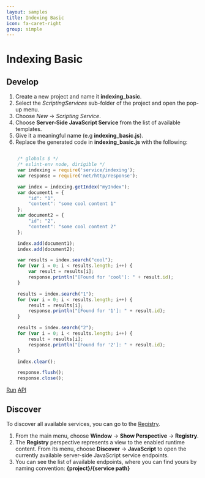 ```yaml
---
layout: samples
title: Indexing Basic
icon: fa-caret-right
group: simple
---
```


Indexing Basic
===

Develop
--

1. Create a new project and name it **indexing_basic**.
2. Select the *ScriptingServices* sub-folder of the project and open the pop-up menu.
3. Choose *New* -> *Scripting Service*.
4. Choose **Server-Side JavaScript Service** from the list of available templates.
5. Give it a meaningful name (e.g **indexing_basic.js**).
6. Replace the generated code in **indexing_basic.js** with the following:

```javascript

	/* globals $ */
	/* eslint-env node, dirigible */
	var indexing = require('service/indexing');
	var response = require('net/http/response');

	var index = indexing.getIndex("myIndex");
	var document1 = {
		"id": "1",
		"content": "some cool content 1"
	};
	var document2 = {
		"id": "2",
		"content": "some cool content 2"
	};

	index.add(document1);
	index.add(document2);

	var results = index.search("cool");
	for (var i = 0; i < results.length; i++) {
		var result = results[i];
		response.println("[Found for 'cool']: " + result.id);
	}

	results = index.search("1");
	for (var i = 0; i < results.length; i++) {
		result = results[i];
		response.println("[Found for '1']: " + result.id);
	}

	results = index.search("2");
	for (var i = 0; i < results.length; i++) {
		result = results[i];
		response.println("[Found for '2']: " + result.id);
	}

	index.clear();

	response.flush();
	response.close();

```

<div class="btn-toolbar pull-right">
	<a class="btn btn-warning" href="http://dirigible.eclipse.org/services/web/registry/anonymous.html?git=https://github.com/dirigiblelabs/sample_service_indexing_basic.git">Run</a>
	<a class="btn btn-info" href="http://www.dirigible.io/api/indexing.html">API</a>
</div>

Discover
--
To discover all available services, you can go to the [Registry](../help/registry.html).

1. From the main menu, choose **Window** -> **Show Perspective** -> **Registry**.
2. The **Registry** perspective represents a view to the enabled runtime content. From its menu, choose **Discover** -> **JavaScript** to open the currently available server-side JavaScript service endpoints.
3. You can see the list of available endpoints, where you can find yours by naming convention: **{project}/{service path}**
